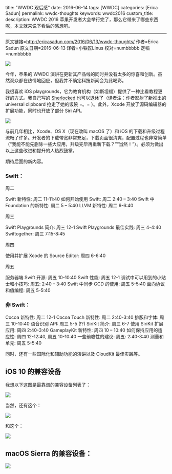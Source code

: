 title: "WWDC 观后感"
date: 2016-06-14
tags: [WWDC]
categories: [Erica Sadun]
permalink: wwdc-thoughts
keywords: wwdc2016
custom_title: 
description: WWDC 2016 苹果开发者大会举行完了，那么它带来了哪些东西呢，本文就来说下看后的感想吧。

---
原文链接=http://ericasadun.com/2016/06/13/wwdc-thoughts/
作者=Erica Sadun
原文日期=2016-06-13
译者=小铁匠Linus
校对=numbbbbb
定稿=numbbbbb

<!--此处开始正文-->

![](http://ericasadun.com/wp-content/uploads/2016/06/Screen-Shot-2016-06-13-at-12.42.33-PM.png)

今年，苹果的 WWDC 演讲在更新其产品线的同时并没有太多的惊喜和创新。虽然观众都在热情地回应，但我并不确定科技新闻会为此喝彩。

我很喜欢 iOS playgrounds，它为教育机构（如斯坦福）提供了一种比看教程更好的方式。我自己写的 [Sherlocked](https://itunes.apple.com/us/app/pastecatcher/id323019091?mt=8) 也可以退休了（译者注：作者影射了新推出的 universal clipboard 抢走了她的饭碗 =。= ）。此外，Xcode 开放了源码编辑器的扩展功能，同时也开放了部分 Siri API。

<!--more-->

![](http://ericasadun.com/wp-content/uploads/2016/06/Screen-Shot-2016-06-13-at-1.06.26-PM.png)

与前几年相比，Xcode、OS X（现在改叫 macOS 了）和 iOS 的下载和升级过程流畅了许多。开发者的下载带宽非常充足，下载页面很清爽，配置过程也非常简单（“我能不能先删除一些大应用，升级完毕再重新下载？”“当然！”）。必须为做出以上这些改进和提升的人热烈鼓掌。

期待后面的新内容。

### Swift：

周二

Swift 新特性: 周二 11-11:40
如何开始使用 Swift: 周二 2:40 – 3:40
Swift 中 Foundation 的新特性: 周二 5 – 5:40
LLVM 新特性: 周二 6-6:40

周三

Swift Playgrounds 简介: 周三 12-1
Swift Playgrounds 最佳实践: 周三 4-4:40
Swiftogether: 周三 7:15-8:45

周四

使用并扩展 Xcode 的 Source Editor: 周四 6-6:40

周五

服务器端 Swift 开源: 周五 10-10:40
Swift 性能: 周五 12-1
调试中可以用到的小贴士和小技巧: 周五: 2:40 – 3:40
Swift 中同步 GCD 的使用: 周五 5-5:40
面向协议和值编程: 周五 5-5:40

### 非 Swift：

Cocoa 新特性: 周二 12-1
Cocoa Touch 新特性: 周二 2:40-3:40
排版和字体: 周三 10-10:40
语音识别 API: 周三 5-5 (!?)
SiriKit 简介: 周三 6-7
使用 SiriKit 扩展应用: 周四 2:40-3:40
GameplayKit 新特性: 周四 10 – 10:40
如何保持应用的适应性: 周四 12-12:40, 周五 10-10:40
一些前瞻性的建议: 周五: 2:40-3:40
测量和单元: 周五 5-5:40

同时，还有一些国际化和辅助功能的演讲以及 CloudKit 最佳实践等。

## iOS 10 的兼容设备

我想以下这图是最靠谱的兼容设备列表了：

![](http://ericasadun.com/wp-content/uploads/2016/06/Screen-Shot-2016-06-13-at-1.43.05-PM.png)

当然，还有这个：

![](http://ericasadun.com/wp-content/uploads/2016/06/Screen-Shot-2016-06-13-at-12.46.07-PM.png)

和这个：

![](http://ericasadun.com/wp-content/uploads/2016/06/Screen-Shot-2016-06-13-at-1.46.51-PM.png)

## macOS Sierra 的兼容设备：

![](http://ericasadun.com/wp-content/uploads/2016/06/Screen-Shot-2016-06-13-at-1.59.25-PM.png)